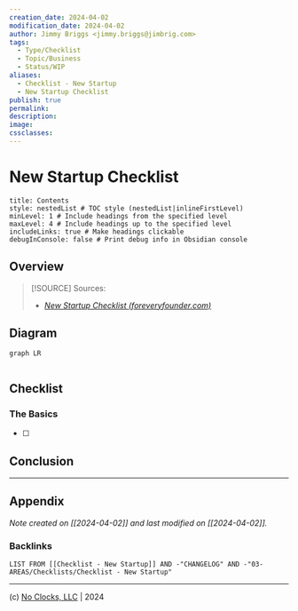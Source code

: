 ```yaml
---
creation_date: 2024-04-02
modification_date: 2024-04-02
author: Jimmy Briggs <jimmy.briggs@jimbrig.com>
tags:
  - Type/Checklist
  - Topic/Business
  - Status/WIP
aliases:
  - Checklist - New Startup
  - New Startup Checklist
publish: true
permalink:
description:
image:
cssclasses:
---
```


# New Startup Checklist

```table-of-contents
title: Contents 
style: nestedList # TOC style (nestedList|inlineFirstLevel)
minLevel: 1 # Include headings from the specified level
maxLevel: 4 # Include headings up to the specified level
includeLinks: true # Make headings clickable
debugInConsole: false # Print debug info in Obsidian console
```

## Overview

> [!SOURCE] Sources:
> - *[New Startup Checklist (foreveryfounder.com)](https://foreveryfounder.com/new-startup-checklist)*

## Diagram

```mermaid
graph LR
  
```

## Checklist

### The Basics

- [ ] 

## Conclusion

***

## Appendix

*Note created on [[2024-04-02]] and last modified on [[2024-04-02]].*

### Backlinks

```dataview
LIST FROM [[Checklist - New Startup]] AND -"CHANGELOG" AND -"03-AREAS/Checklists/Checklist - New Startup"
```

***

(c) [No Clocks, LLC](https://github.com/noclocks) | 2024
